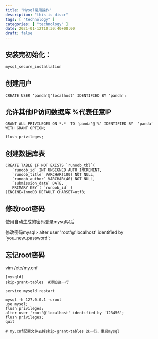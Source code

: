 ```yaml
---
title: "Mysql常用操作"
description: "this is discr"
tags: [ "technology" ]
categories: [ "technology" ]
date: 2021-01-12T10:30:40+08:00
draft: false
---
```


## 安装完初始化：

```
mysql_secure_installation
```

## 创建用户

```
CREATE USER 'panda'@'localhost' IDENTIFIED BY 'panda';
```

## 允许其他IP访问数据库 %代表任意IP 

```
GRANT ALL PRIVILEGES ON *.*  TO 'panda'@'%' IDENTIFIED BY  'panda' WITH GRANT OPTION;

flush privileges;
```

## 创建数据库表

```
CREATE TABLE IF NOT EXISTS `runoob_tbl`(
   `runoob_id` INT UNSIGNED AUTO_INCREMENT,
   `runoob_title` VARCHAR(100) NOT NULL,
   `runoob_author` VARCHAR(40) NOT NULL,
   `submission_date` DATE,
   PRIMARY KEY ( `runoob_id` )
)ENGINE=InnoDB DEFAULT CHARSET=utf8;
```



## 修改root密码

使用自动生成的密码登录mysql以后

修改密码mysql>  alter user 'root'@'localhost' identified by 'you_new_password';



## 忘记root密码

vim /etc/my.cnf

```
[mysqld]
skip-grant-tables  #添加这一行
```

```
service mysqld restart
```

```
mysql -h 127.0.0.1 -uroot
use mysql;
flush privileges;
alter user 'root'@'localhost' identified by '123456';
flush privileges;
quit
```

```
# my.cnf配置文件去掉skip-grant-tables 这一行，重启mysql
```

